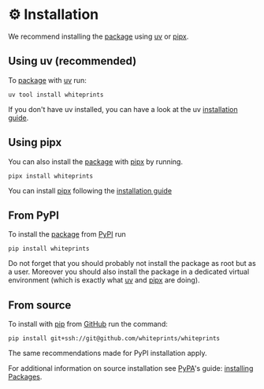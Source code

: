 <!--
SPDX-FileCopyrightText: © 2024 The "Whiteprints" contributors <whiteprints@pm.me>

SPDX-License-Identifier: CC-BY-NC-SA-4.0
-->

# ⚙️ Installation

We recommend installing the [package] using [uv] or [pipx].

## Using uv (recommended)

To [package] with [uv] run:

```
uv tool install whiteprints
```

If you don't have uv installed, you can have a look at the uv
[installation guide](https://docs.astral.sh/uv/getting-started/installation/).

## Using pipx

You can also install the [package] with [pipx] by running.

```
pipx install whiteprints
```

You can install [pipx] following the [installation guide](https://pipx.pypa.io/stable/installation/)

## From PyPI

To install the [package] from [PyPI] run

```console
pip install whiteprints
```

Do not forget that you should probably not install the package as root but as a
user. Moreover you should also install the package in a dedicated virtual
environment (which is exactly what [uv] and [pipx] are doing).

[PyPI]: https://pypi.org/

## From source

To install with [pip] from [GitHub] run the command:

```console
pip install git+ssh://git@github.com/whiteprints/whiteprints
```

The same recommendations made for PyPI installation apply.

[GitHub]: https://github.com
[git]: https://git-scm.com/

For additional information on source installation see [PyPA]'s guide:
[installing Packages](https://packaging.python.org/en/latest/tutorials/installing-packages).

[PyPA]: https://www.pypa.io/en/latest/
[pip]: https://pip.pypa.io/en/stable
[package]: https://pypi.org/project/whiteprints
[uv]: https://docs.astral.sh/uv/
[pipx]: https://pipx.pypa.io/stable/
